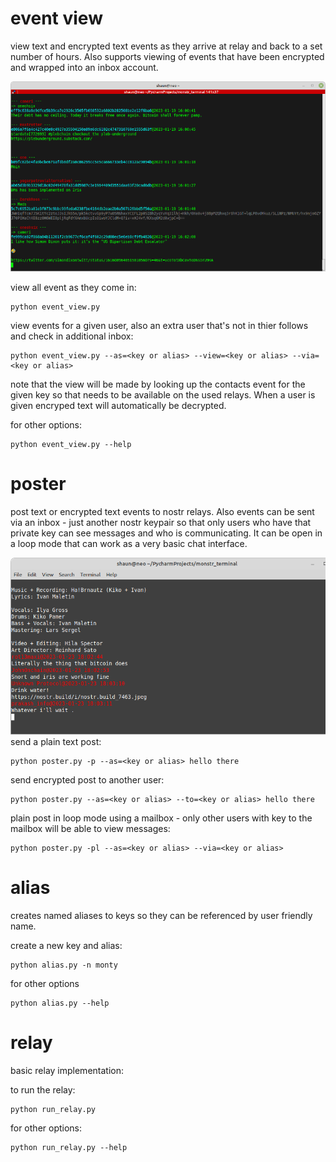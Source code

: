 # event view
view text and encrypted text events as they arrive at relay and back to a set number of hours.
Also supports viewing of events that have been encrypted and wrapped into an inbox account. 

![event view screenshot](event_view.png)

view all event as they come in:
```shell
python event_view.py 
```
view events for a given user, also an extra user that's not in thier follows and check in additional inbox:
```shell
python event_view.py --as=<key or alias> --view=<key or alias> --via=<key or alias>
````
note that the view will be made by looking up the contacts event for the given key so that needs to be available 
on the used relays. When a user is given encryped text will automatically be decrypted. 

for other options:
```shell
python event_view.py --help
```

# poster
post text or encrypted text events to nostr relays. 
Also events can be sent via an inbox - just another nostr 
keypair so that only users who have that private key can see messages and who is 
communicating. It can be open in a loop mode that can work as a very basic chat interface. 

![poster open in loopmode](poster.png)
send a plain text post:
```shell
python poster.py -p --as=<key or alias> hello there
```
send encrypted post to another user:
```shell
python poster.py --as=<key or alias> --to=<key or alias> hello there
```
plain post in loop mode using a mailbox - only other users with key to the mailbox will be able to view messages: 
```shell
python poster.py -pl --as=<key or alias> --via=<key or alias>
```
# alias
creates named aliases to keys so they can be referenced by user friendly name.

create a new key and alias:
```shell
python alias.py -n monty        
```
for other options
```
python alias.py --help
```
# relay
basic relay implementation: 

to run the relay:
```shell
python run_relay.py        
```
for other options:
```
python run_relay.py --help
```
